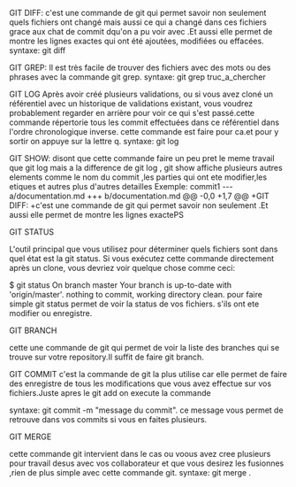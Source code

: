 GIT DIFF:
c'est une commande de git qui permet savoir non seulement quels fichiers ont changé mais aussi ce qui a changé dans ces fichiers grace aux chat de commit dqu'on a pu voir avec <git log>.Et aussi elle permet de  montre les lignes exactes qui ont été ajoutées, modifiées ou effacées.
syntaxe:
git diff <ici on met les chat du commit en question>

GIT GREP:
Il est très facile de trouver des fichiers avec des mots ou des phrases avec la commande git grep.
syntaxe:
git grep truc_a_chercher

GIT LOG
Après avoir créé plusieurs validations, ou si vous avez cloné un référentiel avec un historique de validations existant, vous voudrez probablement regarder en arrière pour voir ce qui s'est passé.cette commande répertorie tous les commit effectuées dans ce référentiel dans l'ordre chronologique inverse. cette commande est faire pour ca.et pour y sortir on appuye sur la lettre q.
syntaxe:
git log


GIT SHOW:
disont que cette commande faire un peu pret le meme travail que git log mais a la difference de git log , git show affiche plusieurs autres elements comme le nom du commit ,les parties qui ont ete modifier,les etiques et autres plus d'autres detailles
Exemple:
    commit1
--- a/documentation.md
+++ b/documentation.md
@@ -0,0 +1,7 @@
+GIT DIFF:
+c'est une commande de git qui permet savoir non seulement 
<git log>.Et aussi elle permet de  montre les lignes exactePS


GIT STATUS

L'outil principal que vous utilisez pour déterminer quels fichiers sont dans quel état est la git status. Si vous exécutez cette commande directement après un clone, vous devriez voir quelque chose comme ceci:

$ git status
On branch master
Your branch is up-to-date with 'origin/master'.
nothing to commit, working directory clean.
pour faire simple git status permet de voir la status de vos fichiers.
s'ils ont ete  modifier ou enregistre.


GIT BRANCH

cette une commande de git qui permet de voir la liste des branches qui se trouve sur votre repository.Il suffit de faire git branch.


GIT COMMIT
c'est la commande de git la plus utilise car elle permet de faire des enregistre de tous les modifications que vous avez effectue sur vos fichiers.Juste apres le git add on execute la commande

syntaxe: git commit -m "message du commit".
ce message vous permet de retrouve dans vos commits si vous en faites plusieurs.

GIT MERGE

cette commande git intervient dans le cas ou voous avez cree plusieurs pour travail desus avec vos collaborateur et que vous desirez les fusionnes ,rien de plus simple avec cette commande git.
syntaxe:
git merge <le nom de la branche que vous decirez fusionnez>.